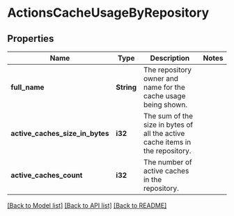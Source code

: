 # ActionsCacheUsageByRepository

## Properties

Name | Type | Description | Notes
------------ | ------------- | ------------- | -------------
**full_name** | **String** | The repository owner and name for the cache usage being shown. | 
**active_caches_size_in_bytes** | **i32** | The sum of the size in bytes of all the active cache items in the repository. | 
**active_caches_count** | **i32** | The number of active caches in the repository. | 

[[Back to Model list]](../README.md#documentation-for-models) [[Back to API list]](../README.md#documentation-for-api-endpoints) [[Back to README]](../README.md)


